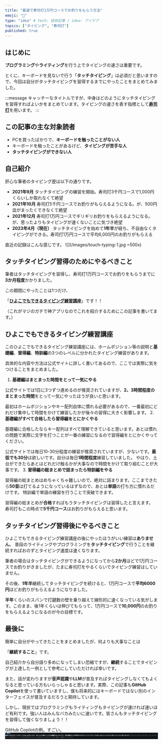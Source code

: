 ```yaml
---
title: "最速で寿司打1万円コースでお釣りをもらう方法"
emoji: "🍣"
type: "idea" # tech: 技術記事 / idea: アイデア
topics: ["タイピング", "寿司打"]
published: true
---
```


## はじめに

**プログラミング**や**ライティング**を行う上でタイピングの速さは重要です。

とくに、キーボードを見ないで行う「**タッチタイピング**」は必須だと思いますので、今回は自分がタッチタイピングを習得するまでにやったことをまとめてみました。

:::message
キャッチーなタイトルですが、中身はどのようにタッチタイピングを習得すればよいかをまとめています。タイピングの速さを表す指標として[**寿司打**](https://sushida.net/)を用います。
:::

## この記事の主な対象読者

- PCを買ったばかりで、**キーボードを触ったことがない人**
- キーボードを触ったことがあるけど、**タイピングが苦手な人**
- **タッチタイピングができない人**

## 自己紹介

肝心な筆者のタイピング歴は以下の通りです。

- **2021年9月**
タッチタイピングの練習を開始。寿司打3千円コースで1,000円くらいしか取れなくて絶望
- **2021年10月**
寿司打5千円コースでお釣りがもらえるようになる。が、500円皿がまったくできなくて絶望
- **2021年12月**
寿司打1万円コースでギリギリお釣りをもらえるようになる。が、思ったよりもタイピングが速くないことに気づき絶望
- **2023年4月（現在）**
タッチタイピングを始めて**1年半**が経ち、不自由なくタイピングができる。寿司打1万円コースで平均6,000円のお釣りがもらえる

直近の記録はこんな感じです。
![](/images/touch-typing-1.jpg =500x)

## タッチタイピング習得のためにやるべきこと

筆者はタッチタイピングを習得し、寿司打1万円コースでお釣りをもらうまでに**3か月程度**かかりました。

この期間にやったことは1つだけ、

「[**ひよこでもできるタイピング練習講座**](https://typing.twi1.me/training)」です！！

（これがマジのガチで神アプリなのでこれを紹介するためにこの記事を書いてます。）


## ひよこでもできるタイピング練習講座

このひよこでもできるタイピング練習講座には、ホームポジション等の説明と**基礎編**、**習得編**、**特訓編**の3つのレベルに分かれたタイピング練習があります。

具体的な内容や方法は公式サイトに詳しく書いてあるので、ここでは実際に気をつけることをまとめました。

1. **基礎編はまとまった時間をとって一気にやる**

公式サイトでは1日に3つずつ進めるのが推奨されていますが、**2、3時間程度のまとまった時間**をとって一気にやったほうが良いと思います。

最初はホームポジションやキー配列自体に慣れる必要があるので、一番最初にどれだけ集中して時間をかけて練習したかが後々の習得に大きく影響します。
2. **基礎編がすべて合格したら習得編をとにかくやる**

基礎編に合格したならキー配列はすべて理解できていると思います。あとは慣れの問題で実際に文字を打つことが一番の練習になるので習得編をとにかくやってください。

公式サイトでは毎日10-30分程度の練習が推奨されていますが、少ないです。**最低でも30分**は欲しいです。自分は毎日**1時間程度**練習していました。
やはり、土台ができたらあとはどれだけ触るかが大事なので時間をかけて取り組むことが大事です。
3. **習得編の総まとめで詰まったら特訓編をやる**

習得編の総まとめはめちゃくちゃ難しいので、絶対に詰まります。ここまできたら**50音**は打てるようになっているはずなので、あとは**単語**の打ち方に慣れるだけです。
特訓編で単語の練習を行うことで突破できます。

習得編の総まとめが**合格**すればもうタッチタイピングは習得したと言えます。
寿司打もこの時点で**5千円コース**はお釣りがもらえると思います。

## タッチタイピング習得後にやるべきこと

ひよこでもできるタイピング練習講座の後にやったほうがいい練習は**ありません**。
普段のライティングやプログラミングを**タッチタイピング**で行うことを継続すればおのずとタイピング速度は速くなります。

筆者の場合はタッチタイピングができるようになってから**2か月**ほどで1万円コースでお釣りがきましたが、たまに寿司打をやるくらいでタイピング練習はしていません。

その後、**1年半**継続してタッチタイピングを続けると、1万円コースで**平均6000円**ほどお釣りがもらえるようになりました。

**半年**くらいのスパンで打鍵数の壁を乗り越えて線形的に速くなっている気がします。このまま、後1年くらいは伸びてもらって、1万円コースで**10,000円**のお釣りをもらえるようになるのが今の目標です。

## 最後に

簡単に自分がやってきたことをまとめましたが、何よりも大事なことは

「**継続すること**」です。

自己紹介から自分語り多めになってしまい恐縮ですが、**継続**することでタイピングが上達した一例として参考にしていただければ幸いです。

また、話が変わりますが**音声認識**や**LLM**が普及すればタイピングしなくてもよくなると思っている方もいらっしゃると思います。実際、この記事も**GitHub Copilot**を使って書いていますし、僕も将来的にはキーボードではない別のインターフェイスが普及するだろうと期待しています。

しかし、現状ではプログラミングもライティングもタイピングが速ければ速いほど有利です。強い人はみんなバカみたいに速いです。皆さんもタッチタイピングを習得して強くなりましょう！！

GitHub Copilotの例。すごい。
![GitHub Copilotの例](/images/touch-typing-3.png)
